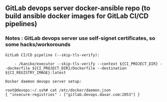## GitLab devops server docker-ansible repo (to build ansible docker images for GitLab CI/CD pipelines)

### Notes : GitLab devops server use self-signet certificates, so some hacks/workorounds

```
GitLab CI/CD pipeline (--skip-tls-verify):

    - /kaniko/executor --skip-tls-verify --context ${CI_PROJECT_DIR} --dockerfile ${CI_PROJECT_DIR}/Dockerfile --destination ${CI_REGISTRY_IMAGE}:latest

Docker daemon devops server setup:

root@devops:~/.ssh# cat /etc/docker/daemon.json 
{ "insecure-registries" : ["gitlab.devops.davar.com:2053"] }
```
